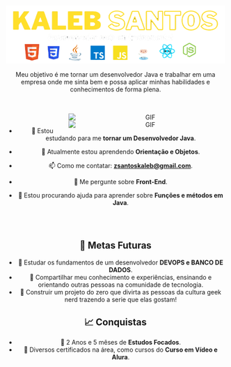 <div align="center">
 <img src="https://github.com/kalebzaki4/kalebzaki4/blob/main/img/img.png?raw=true" align-items="center">
 <div/>

<p align="center">
Meu objetivo é me tornar um desenvolvedor Java e trabalhar em uma empresa onde me sinta bem e possa aplicar minhas habilidades e conhecimentos de forma plena.
</p>

##

<br>

<!--- Web illustrations by Storyset ( https://storyset.com/web ) --->
<img align="right" alt="GIF" src="https://user-images.githubusercontent.com/90595158/224520261-cac35362-4a70-4108-85c8-260ac8e0b0bd.svg#gh-dark-mode-only" width="360px"/>
<img align="right" alt="GIF" src="https://user-images.githubusercontent.com/90595158/224520109-e00b8f1e-08c9-4316-9920-ea4e88701a61.svg#gh-light-mode-only" width="360px"/>


<br>


- 🔭 Estou estudando para me **tornar um Desenvolvedor Java**.

- 🌱 Atualmente estou aprendendo **Orientação e Objetos**.

- 📫 Como me contatar: **zsantoskaleb@gmail.com**.

- 💬 Me pergunte sobre **Front-End**.

- 🤝 Estou procurando ajuda para aprender sobre **Funções e métodos em Java**.

<br>
<br>




## 🎯 Metas Futuras

- 🧠 Estudar os fundamentos de um desenvolvedor **DEVOPS e BANCO DE DADOS**.
- 🌟 Compartilhar meu conhecimento e experiências, ensinando e orientando outras pessoas na comunidade de tecnologia.
- 🤖 Construir um projeto do zero que divirta as pessoas da cultura geek nerd trazendo a serie que elas gostam!

## 📈 Conquistas

- 🎉 2 Anos e 5 mêses de **Estudos Focados**.
- 🤝 Diversos certificados na área, como cursos do **Curso em Vídeo e Alura**.

<br>
